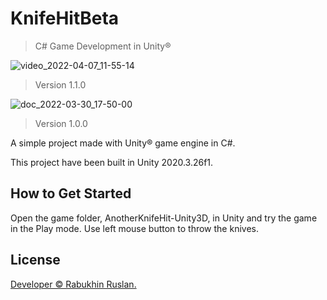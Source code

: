 # KnifeHitBeta
 
> C# Game Development in Unity®

![video_2022-04-07_11-55-14](https://user-images.githubusercontent.com/90797620/162168376-b6469eec-1eba-4eb5-a818-8a129ac2a006.gif)

> Version 1.1.0

![doc_2022-03-30_17-50-00](https://user-images.githubusercontent.com/90797620/160865908-87681eba-66ea-4a47-b3ae-0df96757f5c1.gif)

> Version 1.0.0

A simple project made with Unity® game engine in C#.

This project have been built in Unity 2020.3.26f1.

## How to Get Started

Open the game folder, AnotherKnifeHit-Unity3D, in Unity and try the game in the Play mode. Use left mouse button to throw the knives.

## License

[Developer © Rabukhin Ruslan.](https://www.linkedin.com/in/ruslan-rabukhin/)

